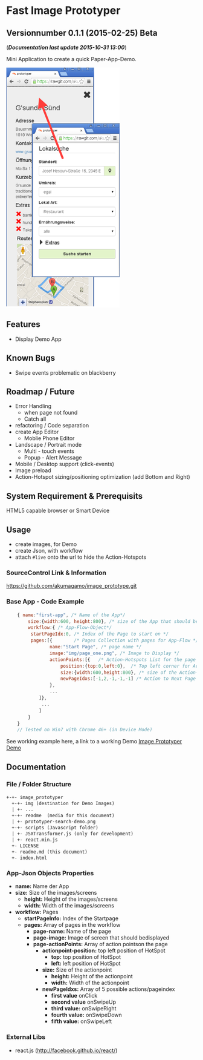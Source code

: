 # Fast Image Prototyper
## Versionnumber 0.1.1 (2015-02-25) Beta
(***Documentation last update 2015-10-31 13:00***)  

Mini Application to create a quick Paper-App-Demo. 

![prototyper search app demo screenshots](https://raw.githubusercontent.com/akumagamo/html-image-prototyper/master/readme/prototyper-search-demo.png "prototyper search app demo")   

## Features
* Display Demo App

## Known Bugs
* Swipe events problematic on blackberry

## Roadmap / Future 
* Error Handling
    * when page not found
    * Catch all
* refactoring / Code separation
* create App Editor
    * Moblie Phone Editor
* Landscape / Portrait mode
    * Multi - touch events
    * Popup - Alert Message
* Mobile / Desktop support (click-events)
* Image preload
* Action-Hotspot sizing/positioning optimization (add Bottom and Right)

## System Requirement & Prerequisits
HTML5 capable browser or Smart Device

## Usage
* create images, for Demo
* create Json, with workflow
* attach `#live` onto the url to hide the Action-Hotspots

### SourceControl Link & Information
https://github.com/akumagamo/image_prototype.git

### Base App - Code Example

```javascript
	{ name:"first-app", /* Name of the App*/
        size:{width:600, height:800}, /* size of the App that should be displayed not in use at present */
        workflow:{ /* App-Flow-Object*/
	     startPageIdx:0, /* Index of the Page to start on */
	     pages:[{        /* Pages Collection with pages for App-Flow */
	            name:"Start Page", /* page name */
	            image:"img/page_one.png", /* Image to Display */
	            actionPoints:[{   /* Action-Hotspots List for the page */
	                position:{top:0,left:0},  /* Top left corner for Action-Hotspot*/
	                size:{width:600,height:800}, /* size of the Action-Hotspot*/
	                newPageIdxs:[-1,2,-1,-1,-1] /* Action to Next Page Mapping in order click, swipe: up, right, down, left */
				},
				...
			]},
		     ...
		    ]
		}
	}
	// Tested on Win7 with Chrome 46+ (in Device Mode)
```
See working example here, a link to a working Demo [Image Prototyper Demo](https://rawgit.com/akumagamo/html-image-prototyper/demo/index.html)  


## Documentation

### File / Folder Structure 
    +-+- image_prototyper
      +-+- img (destination for Demo Images)
      | +- ...
      +-+- readme  (media for this document)
      | +- prototyper-search-demo.png
      +-+- scripts (Javascript folder)
      | +- JSXTransformer.js (only for development)
      | +- react.min.js
      +- LICENSE
      +- readme.md (this document)
      +- index.html

### App-Json Objects Properties
* **name:** Name der App
* **size:** Size of the images/screens 
    * **height:** Height of the images/screens 
    * **width:** Width of the images/screens 
* **workflow:** Pages
    * **startPageInfo:** Index of the Startpage
    * **pages:** Array of pages in the workflow
        * **page-name:** Name of the page
        * **page-image:** Image of screen that should bedisplayed
        * **page-actionPoints:** Array of action pointson the page
            * **actionpoint-position:** top left position of HotSpot
                * **top:** top position of HotSpot
                * **left:** left position of HotSpot
            * **size:** Size of the actionpoint
                * **height:** Height of the actionpoint 
                * **width:** Width of the actionpoint
            * **newPageIdxs:** Array of 5 possible actions/pageindex
                * **first value** onClick
                * **second value** onSwipeUp
                * **third value:** onSwipeRight
                * **fourth value:** onSwipeDown
                * **fifth value:** onSwipeLeft
	  
### External Libs
* react.js (http://facebook.github.io/react/)
